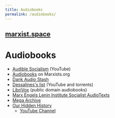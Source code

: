 ```yaml
---
title: Audiobooks
permalink: /audiobooks/
---
```


## [marxist.space](https://marxist.space)

# Audiobooks

* [Audible Socialism](https://www.youtube.com/channel/UCvfeZJmLFo2o90A0v3ce2_Q) (YouTube)
* [Audiobooks](https://www.marxists.org/audiobooks/) on Marxists.org
* [Dank Audio Stash](https://www.youtube.com/channel/UCSuBGV3Qme4aZJajbYCXh0Q)
* [Dessalines's list](https://github.com/dessalines/essays/blob/master/audiobooks.md) (YouTube and torrents)
* [LibriVox](https://librivox.org/) (public domain audiobooks)
* [Marx Engels Lenin Institute Socialist AudioTexts](https://www.youtube.com/channel/UClhvYkhCbuwnVT_H0gFP3OA)
* [Mega Archive](https://mega.nz/#F!kQoj3aAB!pzO-m_eoVvBv1bSMj60NdQ)
* [Our Hidden History](https://ourhiddenhistory.org/)
    * [YouTube Channel](https://www.youtube.com/channel/UCbfzszfxZr4qmeZjZ_3R_Pw)
